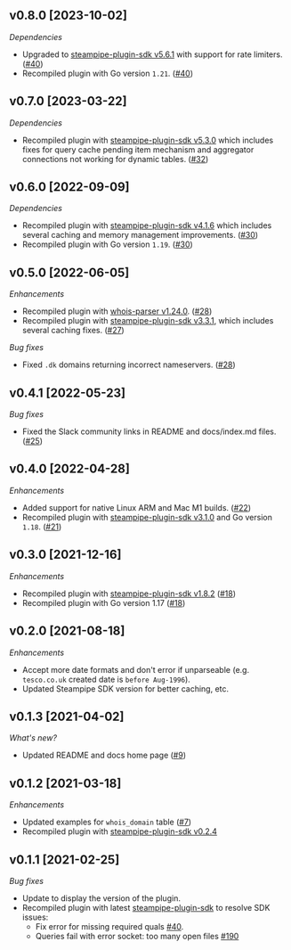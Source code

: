 ## v0.8.0 [2023-10-02]

_Dependencies_

- Upgraded to [steampipe-plugin-sdk v5.6.1](https://github.com/turbot/steampipe-plugin-sdk/blob/main/CHANGELOG.md#v561-2023-09-29) with support for rate limiters. ([#40](https://github.com/turbot/steampipe-plugin-whois/pull/40))
- Recompiled plugin with Go version `1.21`. ([#40](https://github.com/turbot/steampipe-plugin-whois/pull/40))

## v0.7.0 [2023-03-22]

_Dependencies_

- Recompiled plugin with [steampipe-plugin-sdk v5.3.0](https://github.com/turbot/steampipe-plugin-sdk/blob/main/CHANGELOG.md#v530-2023-03-16) which includes fixes for query cache pending item mechanism and aggregator connections not working for dynamic tables. ([#32](https://github.com/turbot/steampipe-plugin-whois/pull/32))

## v0.6.0 [2022-09-09]

_Dependencies_

- Recompiled plugin with [steampipe-plugin-sdk v4.1.6](https://github.com/turbot/steampipe-plugin-sdk/blob/main/CHANGELOG.md#v416-2022-09-02) which includes several caching and memory management improvements. ([#30](https://github.com/turbot/steampipe-plugin-whois/pull/30))
- Recompiled plugin with Go version `1.19`. ([#30](https://github.com/turbot/steampipe-plugin-whois/pull/30))

## v0.5.0 [2022-06-05]

_Enhancements_

- Recompiled plugin with [whois-parser v1.24.0](https://github.com/likexian/whois-parser/releases/tag/v1.24.0). ([#28](https://github.com/turbot/steampipe-plugin-whois/pull/28))
- Recompiled plugin with [steampipe-plugin-sdk v3.3.1](https://github.com/turbot/steampipe-plugin-sdk/blob/main/CHANGELOG.md#v331--2022-06-30), which includes several caching fixes. ([#27](https://github.com/turbot/steampipe-plugin-whois/pull/27))

_Bug fixes_

- Fixed `.dk` domains returning incorrect nameservers. ([#28](https://github.com/turbot/steampipe-plugin-whois/pull/28))

## v0.4.1 [2022-05-23]

_Bug fixes_

- Fixed the Slack community links in README and docs/index.md files. ([#25](https://github.com/turbot/steampipe-plugin-whois/pull/25))

## v0.4.0 [2022-04-28]

_Enhancements_

- Added support for native Linux ARM and Mac M1 builds. ([#22](https://github.com/turbot/steampipe-plugin-whois/pull/22))
- Recompiled plugin with [steampipe-plugin-sdk v3.1.0](https://github.com/turbot/steampipe-plugin-sdk/blob/main/CHANGELOG.md#v310--2022-03-30) and Go version `1.18`. ([#21](https://github.com/turbot/steampipe-plugin-whois/pull/21))

## v0.3.0 [2021-12-16]

_Enhancements_

- Recompiled plugin with [steampipe-plugin-sdk v1.8.2](https://github.com/turbot/steampipe-plugin-sdk/blob/main/CHANGELOG.md#v182--2021-11-22) ([#18](https://github.com/turbot/steampipe-plugin-whois/pull/18))
- Recompiled plugin with Go version 1.17 ([#18](https://github.com/turbot/steampipe-plugin-whois/pull/18))

## v0.2.0 [2021-08-18]

_Enhancements_

- Accept more date formats and don't error if unparseable (e.g. `tesco.co.uk` created date is `before Aug-1996`).
- Updated Steampipe SDK version for better caching, etc.

## v0.1.3 [2021-04-02]

_What's new?_

- Updated README and docs home page ([#9](https://github.com/turbot/steampipe-plugin-whois/pull/9))

## v0.1.2 [2021-03-18]

_Enhancements_

- Updated examples for `whois_domain` table ([#7](https://github.com/turbot/steampipe-plugin-whois/pull/7))
- Recompiled plugin with [steampipe-plugin-sdk v0.2.4](https://github.com/turbot/steampipe-plugin-sdk/blob/main/CHANGELOG.md#v024-2021-03-16)

## v0.1.1 [2021-02-25]

_Bug fixes_

- Update to display the version of the plugin.
- Recompiled plugin with latest [steampipe-plugin-sdk](https://github.com/turbot/steampipe-plugin-sdk) to resolve SDK issues:
  - Fix error for missing required quals [#40](https://github.com/turbot/steampipe-plugin-sdk/issues/42).
  - Queries fail with error socket: too many open files [#190](https://github.com/turbot/steampipe/issues/190)
